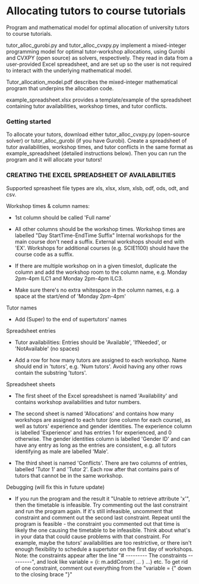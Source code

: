 # Allocating tutors to course tutorials
Program and mathematical model for optimal allocation of university tutors to course tutorials.

tutor_alloc_gurobi.py and tutor_alloc_cvxpy.py implement a mixed-integer programming model for optimal tutor-workshop allocations, using Gurobi and CVXPY (open source) as solvers, respectively.
They read in data from a user-provided Excel spreadsheet, and are set up so the user is not required to interact with the underlying mathematical model.

Tutor_allocation_model.pdf describes the mixed-integer mathematical program that underpins the allocation code.

example_spreadsheet.xlsx provides a template/example of the spreadsheet containing tutor availabilities, workshop times, and tutor conflicts.

### Getting started
To allocate your tutors, download either tutor_alloc_cvxpy.py (open-source solver) or tutor_alloc_gurobi (if you have Gurobi). Create a spreadsheet of tutor availabilities, workshop times, and tutor conflicts in the same format as example_spreadsheet (detailed instructions below). Then you can run the program and it will allocate your tutors!

### CREATING THE EXCEL SPREADSHEET OF AVAILABILITIES
Supported spreasheet file types are xls, xlsx, xlsm, xlsb, odf, ods, odt, and csv.


Workshop times & column names:
  -   1st column should be called 'Full name'
  -   All other columns should be the workshop times. Workshop times are labelled "Day StartTime-EndTime Suffix"
      Internal workshops for the main course don't need a suffix. External workshops should end with 'EX'.
      Workshops for additional courses (e.g. SCIE1100) should have the course code as a suffix.

  -   If there are multiple workshop on in a given timeslot, duplicate the column and add the workshop room to the
      column name, e.g. Monday 2pm-4pm ILC1 and Monday 2pm-4pm ILC3.

  -   Make sure there's no extra whitespace in the column names, e.g. a space at the start/end of 'Monday 2pm-4pm'

Tutor names
  -   Add (Super) to the end of supertutors' names

Spreadsheet entries
  -   Tutor availabilities: Entries should be 'Available', 'IfNeeded', or 'NotAvailable' (no spaces)

  -   Add a row for how many tutors are assigned to each workshop. Name should end in 'tutors', e.g. 'Num tutors'.
      Avoid having any other rows contain the substring 'tutors'.

Spreadsheet sheets
  -   The first sheet of the Excel spreadsheet is named 'Availability' and contains
      workshop availabilities and tutor numbers.
      
  -   The second sheet is named 'Allocations' and contains how many workshops are assigned to each tutor
      (one column for each course), as well as tutors' experience and gender identities.
      The experience column is labelled 'Experience' and has entries 1 for experienced, and 0 otherwise.
      The gender identities column is labelled 'Gender ID' and can have any entry as long as the entries are
      consistent, e.g. all tutors identifying as male are labelled 'Male'. 

  -   The third sheet is named 'Conflicts'. There are two columns of entries, labelled 'Tutor 1' and 'Tutor 2'.
      Each row after that contains pairs of tutors that cannot be in the same workshop.

Debugging (will fix this in future update)
  -   If you run the program and the result it "Unable to retrieve attribute 'x'", then the timetable is infeasible.
      Try commenting out the last constraint and run the program again. If it's still infeasible, uncomment that
      constraint and comment out the second last constraint. Repeat until the program is feasible - the constraint you
      commented out that time is likely the one causing the timetable to be infeasible. Think about what's in your
      data that could cause problems with that constraint. For example, maybe the tutors' availabilities are too
      restrictive, or there isn't enough flexibility to schedule a supertutor on the first day of workshops.
      Note: the constraints appear after the line "# --------- The constraints ---------", and look like
      variable = {i: m.addConstr( ... ) ...} etc. To get rid of one constraint, comment out everything from the
      "variable = {" down to the closing brace "}"
